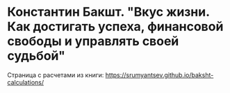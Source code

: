 ﻿# Константин Бакшт. "Вкус жизни. Как достигать успеха, финансовой свободы и управлять своей судьбой"


Страница с расчетами из книги: https://srumyantsev.github.io/baksht-calculations/